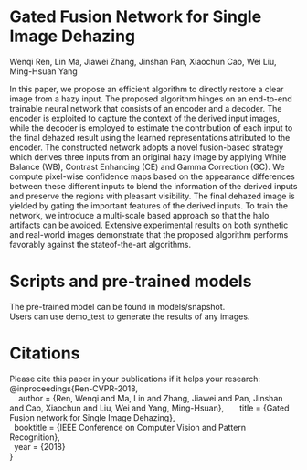 # Gated Fusion Network for Single Image Dehazing

Wenqi Ren, Lin Ma, Jiawei Zhang, Jinshan Pan, Xiaochun Cao, Wei Liu, Ming-Hsuan Yang

In this paper, we propose an efficient algorithm to directly restore a clear image from a hazy input. The proposed algorithm hinges on an end-to-end trainable neural
network that consists of an encoder and a decoder. The
encoder is exploited to capture the context of the derived
input images, while the decoder is employed to estimate the
contribution of each input to the final dehazed result using the learned representations attributed to the encoder.
The constructed network adopts a novel fusion-based strategy which derives three inputs from an original hazy image by applying White Balance (WB), Contrast Enhancing
(CE) and Gamma Correction (GC). We compute pixel-wise
confidence maps based on the appearance differences between these different inputs to blend the information of the
derived inputs and preserve the regions with pleasant visibility. The final dehazed image is yielded by gating the important features of the derived inputs. To train the network,
we introduce a multi-scale based approach so that the halo
artifacts can be avoided. Extensive experimental results on
both synthetic and real-world images demonstrate that the
proposed algorithm performs favorably against the stateof-the-art algorithms.


# Scripts and pre-trained models
The pre-trained model can be found in models/snapshot.      
Users can use demo_test to generate the results of any images.  


# Citations
Please cite this paper in your publications if it helps your research:    
@inproceedings{Ren-CVPR-2018,    
&nbsp;   author = {Ren, Wenqi and Ma, Lin and Zhang, Jiawei and Pan, Jinshan and Cao, Xiaochun and Liu, Wei and Yang, Ming-Hsuan},    
&nbsp;   title = {Gated Fusion network for Single Image Dehazing},    
&nbsp;   booktitle = {IEEE Conference on Computer Vision and Pattern Recognition},   
&nbsp;   year = {2018}   
}

